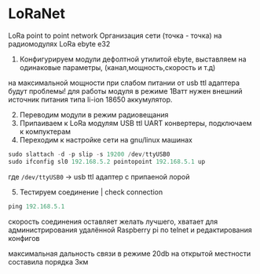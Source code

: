 # LoRaNet
LoRa point to point network
Организация сети (точка - точка) на радиомодулях LoRa ebyte e32  

1) Конфигурируем модули дефолтной утилитой ebyte, выставляем на одинаковые параметры, (канал,мощность,скорость и т.д)
 
на максимальной мощности при слабом питании от usb ttl адаптера будут проблемы! для работы модуля в режиме 1Ватт нужен внешний источник питания типа li-ion 18650 аккумулятор.

2) Переводим модули в режим радиовещания 
3) Припаиваем к LoRa модулям USB ttl UART конвертеры, подключаем к компуктерам
4) Переходим к настройке сети на gnu/linux машинах


```php
sudo slattach -d -p slip -s 19200 /dev/ttyUSB0
sudo ifconfig sl0 192.168.5.2 pointopoint 192.168.5.1 up
```

где `/dev/ttyUSB0` -> usb ttl адаптер с припаеной лорой

5) Тестируем соединение | check connection

```php
ping 192.168.5.1 
```

скорость соединения оставляет желать лучшего, хватает для администрирования удалённой Raspberry pi по telnet и
редактирования конфигов 

максимальная дальность связи в режиме 20db на открытой местности составила порядка 3км
